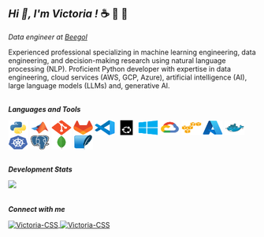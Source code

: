 ## _Hi 👋, I'm Victoria !_ ☕ 🧿 🌈

_Data engineer at [Beegol](https://beegol.com/)_<br>

Experienced professional specializing in machine learning engineering, data engineering, and decision-making research using natural language processing (NLP). Proficient Python developer with expertise in data engineering, cloud services (AWS, GCP, Azure), artificial intelligence (AI), large language models (LLMs) and, generative AI.

<br>**_Languages and Tools_**<br>

<div style="display: inline_block">
  
  <img align="center" alt="Python" height="30" width="40" src="https://raw.githubusercontent.com/devicons/devicon/master/icons/python/python-original.svg">
  
   <img align="center" alt="Matlab" height="30" width="40" src="https://raw.githubusercontent.com/devicons/devicon/master/icons/matlab/matlab-original.svg">
  
  <img align="center" alt="Git" height="30" width="40" src="https://raw.githubusercontent.com/devicons/devicon/master/icons/git/git-original.svg">
  
  <img align="center" alt="GitLab" height="30" width="40" src="https://raw.githubusercontent.com/devicons/devicon/master/icons/gitlab/gitlab-original.svg">
  
  <img align="center" alt="VsCode" height="30" width="40" src="https://raw.githubusercontent.com/devicons/devicon/master/icons/vscode/vscode-original.svg">
  
  <img align="center" alt="Ubuntu" height="30" width="40" src="https://raw.githubusercontent.com/devicons/devicon/master/icons/ubuntu/ubuntu-plain.svg"> 
  
  <img align="center" alt="Windows" height="30" width="40" src="https://github.com/devicons/devicon/blob/master/icons/windows8/windows8-original.svg"> 
  
  <img align="center" alt="GCP" height="30" width="40" src="https://raw.githubusercontent.com/devicons/devicon/master/icons/googlecloud/googlecloud-original.svg">
 
  <img align="center" alt="AWS" height="30" width="40" src="https://raw.githubusercontent.com/devicons/devicon/master/icons/amazonwebservices/amazonwebservices-original.svg">
 
   <img align="center" alt="Azure" height="30" width="40" src="https://raw.githubusercontent.com/devicons/devicon/master/icons/azure/azure-original.svg">
  
  <img align="center" alt="Docker" height="30" width="40" src="https://raw.githubusercontent.com/devicons/devicon/master/icons/docker/docker-original.svg">
 
   <img align="center" alt="Kubernets" height="30" width="40" src="https://raw.githubusercontent.com/devicons/devicon/master/icons/kubernetes/kubernetes-plain.svg">
  
   <img align="center" alt="SQL" height="30" width="40" src="https://raw.githubusercontent.com/devicons/devicon/master/icons/postgresql/postgresql-original.svg">
 
   <img align="center" alt="MongoDB" height="30" width="40" src="https://raw.githubusercontent.com/devicons/devicon/master/icons/mongodb/mongodb-original.svg">
  
   <img align="center" alt="SQLite" height="30" width="40" src="https://raw.githubusercontent.com/devicons/devicon/master/icons/sqlite/sqlite-original.svg">
 
  
</div>

<br>**_Development Stats_**<br>

 <div style="display: inline_block"<br>
  <a href="https://github.com/victdreis">
  <img height="180em"  src="https://github-readme-stats.vercel.app/api?username=victdreis&theme=github_dark&title_color=f58025&icon_color=f58025&show_icons=true&include_all_commits=true&count_private=true&bg_color=00000000&text_color=5c5c5c"/>
</a>
</div>

<br>**_Connect with me_**<br>

<div style="display: inline_block">
 
<a href="https://www.linkedin.com/in/victoria-reiss/"> 
<img align="center" alt="Victoria-CSS" height="30" width="40" src="https://edent.github.io/SuperTinyIcons/images/svg/linkedin.svg">
</a>

<a href="https://huggingface.co/victoriadreis"> 
 <img align="center" alt="Victoria-CSS" height="30" width="40" src="https://raw.githubusercontent.com/huggingface/awesome-huggingface/main/logo.svg">
</a>
 
</div>

